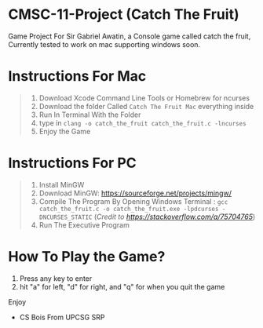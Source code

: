 # CMSC-11-Project (Catch The Fruit)
Game Project For Sir Gabriel Awatin, a Console game called catch the fruit, 
Currently tested to work on mac supporting windows soon.


# Instructions For Mac

> 1. Download Xcode Command Line Tools or Homebrew for ncurses
> 2. Download the folder Called `Catch The Fruit Mac` everything inside
> 3. Run In Terminal With the Folder
> 4. type in `clang -o catch_the_fruit catch_the_fruit.c -lncurses`
> 5. Enjoy the Game

# Instructions For PC

> 1. Install MinGW
> 2. Download MinGW: https://sourceforge.net/projects/mingw/
> 3. Compile The Program By Opening Windows Terminal : `gcc catch_the_fruit.c -o catch_the_fruit.exe -lpdcurses -DNCURSES_STATIC` (*Credit to https://stackoverflow.com/a/75704765*)
> 5. Run The Executive Program

# How To Play the Game?

1. Press any key to enter
2. hit "a" for left, "d" for right, and "q" for when you quit the game


Enjoy
-  CS Bois From UPCSG SRP
